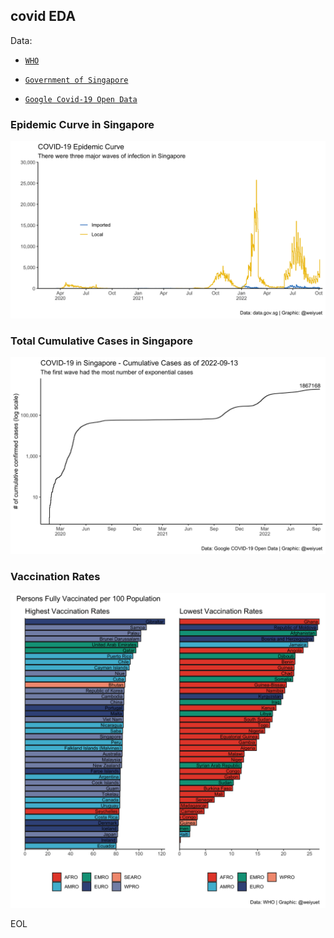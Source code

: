 ## covid EDA

Data:
  - [`WHO`](https://covid19.who.int/data)
  
  - [`Government of Singapore`](https://data.gov.sg/dataset/covid-19-statistics)
  
  - [`Google Covid-19 Open Data`](https://health.google.com/covid-19/open-data)
  
### Epidemic Curve in Singapore
![](https://github.com/weiyuet/covid/blob/main/figures/covid-epidemic-curve-sg.png)

### Total Cumulative Cases in Singapore
![](https://github.com/weiyuet/covid/blob/main/figures/covid-cumulative-sg.png)

### Vaccination Rates
![](https://github.com/weiyuet/covid/blob/main/figures/country-vaccination-rates.png)

EOL